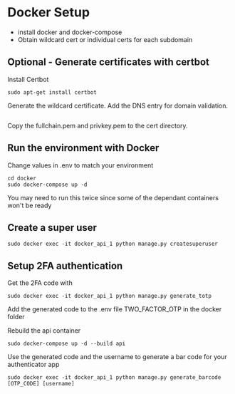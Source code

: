 # Docker Setup

- install docker and docker-compose
- Obtain wildcard cert or individual certs for each subdomain

## Optional - Generate certificates with certbot

Install Certbot

```sudo add-apt-repository ppa:certbot/certbot
sudo apt-get install certbot
```

Generate the wildcard certificate. Add the DNS entry for domain validation.

```sudo certbot certonly --manual -d *.example.com --agree-tos --no-bootstrap --manual-public-ip-logging-ok --preferred-challenges dns
```
Copy the fullchain.pem and privkey.pem to the cert directory.

## Run the environment with Docker

Change values in .env to match your environment

```
cd docker
sudo docker-compose up -d
```

You may need to run this twice since some of the dependant containers won't be ready

## Create a super user

```
sudo docker exec -it docker_api_1 python manage.py createsuperuser
```

## Setup 2FA authentication

Get the 2FA code with 

```
sudo docker exec -it docker_api_1 python manage.py generate_totp
```

Add the generated code to the .env file TWO_FACTOR_OTP in the docker folder

Rebuild the api container

```
sudo docker-compose up -d --build api
```

Use the generated code and the username to generate a bar code for your authenticator app

```
sudo docker exec -it docker_api_1 python manage.py generate_barcode [OTP_CODE] [username]
```
